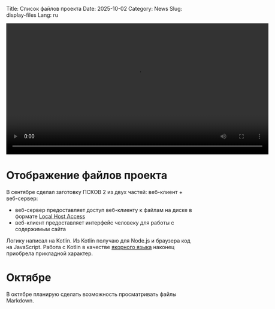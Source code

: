 Title: Список файлов проекта
Date: 2025-10-02
Category: News
Slug: display-files
Lang: ru

<video controls width="700">
    <source src="../../images/2025-10_display-files.mp4" type="video/mp4"/>
</video>


# Отображение файлов проекта

В сентябре сделал заготовку ПСКОВ 2 из двух частей: веб-клиент + веб-сервер:

* веб-сервер предоставляет доступ веб-клиенту к файлам на диске в формате [Local Host Access][lha]
* веб-клиент предоставляет интерфейс человеку для работы с содержимым сайта

Логику написал на Kotlin. Из Kotlin получаю для Node.js и браузера код на
JavaScript. Работа с Kotlin в качестве [якорного языка][year24]
наконец приобрела прикладной характер.

# Октябре

В октябре планирую сделать возможность просматривать файлы Markdown.

[lha]: lha-jvm-macos.html
[year24]: year24.html

